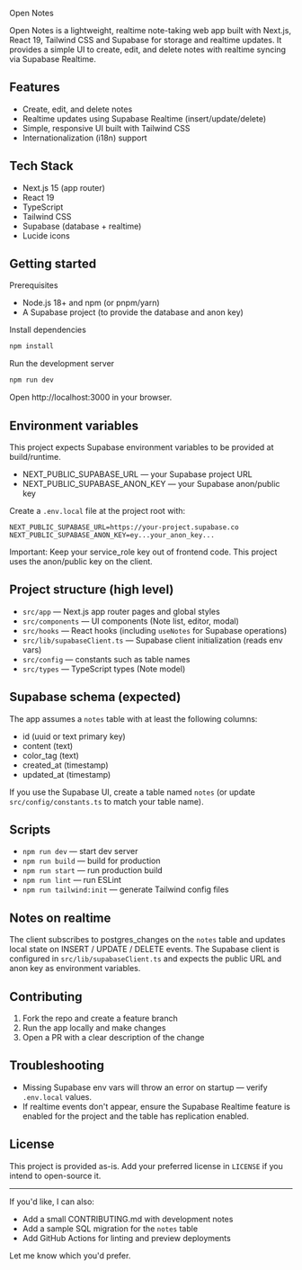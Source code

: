 Open Notes

Open Notes is a lightweight, realtime note-taking web app built with Next.js, React 19, Tailwind CSS and Supabase for storage and realtime updates. It provides a simple UI to create, edit, and delete notes with realtime syncing via Supabase Realtime.

## Features

- Create, edit, and delete notes
- Realtime updates using Supabase Realtime (insert/update/delete)
- Simple, responsive UI built with Tailwind CSS
- Internationalization (i18n) support

## Tech Stack

- Next.js 15 (app router)
- React 19
- TypeScript
- Tailwind CSS
- Supabase (database + realtime)
- Lucide icons

## Getting started

Prerequisites

- Node.js 18+ and npm (or pnpm/yarn)
- A Supabase project (to provide the database and anon key)

Install dependencies

```powershell
npm install
```

Run the development server

```powershell
npm run dev
```

Open http://localhost:3000 in your browser.

## Environment variables

This project expects Supabase environment variables to be provided at build/runtime.

- NEXT_PUBLIC_SUPABASE_URL — your Supabase project URL
- NEXT_PUBLIC_SUPABASE_ANON_KEY — your Supabase anon/public key

Create a `.env.local` file at the project root with:

```env
NEXT_PUBLIC_SUPABASE_URL=https://your-project.supabase.co
NEXT_PUBLIC_SUPABASE_ANON_KEY=ey...your_anon_key...
```

Important: Keep your service_role key out of frontend code. This project uses the anon/public key on the client.

## Project structure (high level)

- `src/app` — Next.js app router pages and global styles
- `src/components` — UI components (Note list, editor, modal)
- `src/hooks` — React hooks (including `useNotes` for Supabase operations)
- `src/lib/supabaseClient.ts` — Supabase client initialization (reads env vars)
- `src/config` — constants such as table names
- `src/types` — TypeScript types (Note model)

## Supabase schema (expected)

The app assumes a `notes` table with at least the following columns:

- id (uuid or text primary key)
- content (text)
- color_tag (text)
- created_at (timestamp)
- updated_at (timestamp)

If you use the Supabase UI, create a table named `notes` (or update `src/config/constants.ts` to match your table name).

## Scripts

- `npm run dev` — start dev server
- `npm run build` — build for production
- `npm run start` — run production build
- `npm run lint` — run ESLint
- `npm run tailwind:init` — generate Tailwind config files

## Notes on realtime

The client subscribes to postgres_changes on the `notes` table and updates local state on INSERT / UPDATE / DELETE events. The Supabase client is configured in `src/lib/supabaseClient.ts` and expects the public URL and anon key as environment variables.

## Contributing

1. Fork the repo and create a feature branch
2. Run the app locally and make changes
3. Open a PR with a clear description of the change

## Troubleshooting

- Missing Supabase env vars will throw an error on startup — verify `.env.local` values.
- If realtime events don't appear, ensure the Supabase Realtime feature is enabled for the project and the table has replication enabled.

## License

This project is provided as-is. Add your preferred license in `LICENSE` if you intend to open-source it.

---

If you'd like, I can also:

- Add a small CONTRIBUTING.md with development notes
- Add a sample SQL migration for the `notes` table
- Add GitHub Actions for linting and preview deployments

Let me know which you'd prefer.
